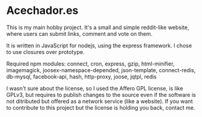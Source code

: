 Acechador.es
============

This is my main hobby project. It's a small and simple reddit-like website,
where users can submit links, comment and vote on them.

It is written in JavaScript for nodejs, using the express framework.
I chose to use closures over prototype.

Required npm modules:
connect, cron, express, gzip, html-minifier, imagemagick,
joosex-namespace-depended, json-template, connect-redis, db-mysql,
facebook-api, hash, http-proxy, joose, jqtpl, redis

I wasn't sure about the license, so I used the Affero GPL license, is like
GPLv3, but requires to publish changes to the source even if the software is
not ditributed but offered as a network service (like a website). If you want
to contribute to this project but the license is holding you back, contact me.
